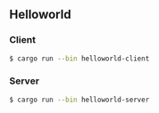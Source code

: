 ## Helloworld

### Client

```bash
$ cargo run --bin helloworld-client
```

### Server

```bash
$ cargo run --bin helloworld-server
```